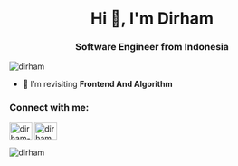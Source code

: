<h1 align="center">Hi 👋, I'm Dirham</h1>
<h3 align="center">Software Engineer from Indonesia</h3>

<p align="left"> <img src="https://komarev.com/ghpvc/?username=dirham&label=Profile%20views&color=0e75b6&style=flat" alt="dirham" /> </p>

- 🌱 I’m revisiting **Frontend And Algorithm**


<h3 align="left">Connect with me:</h3>
<p align="left">
<a href="https://linkedin.com/in/dirham-hamsir" target="blank"><img align="center" src="https://raw.githubusercontent.com/rahuldkjain/github-profile-readme-generator/master/src/images/icons/Social/linked-in-alt.svg" alt="dirham-hamsir" height="30" width="40" /></a>
<a href="https://leetcode.com/dirhamdraf" target="blank"><img align="center" src="https://raw.githubusercontent.com/rahuldkjain/github-profile-readme-generator/master/src/images/icons/Social/leet-code.svg" alt="dirham" height="30" width="40" /></a>
</p>


<p><img align="left" src="https://github-readme-stats.vercel.app/api/top-langs?username=dirham&show_icons=true&locale=en&layout=compact" alt="dirham" /></p>

